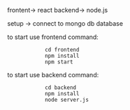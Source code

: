 frontent-> react
backend-> node.js

setup -> connect to mongo db database

to start use frontend command:

                cd frontend
                npm install
                npm start

to start use backend command:

                cd backend
                npm install
                node server.js
